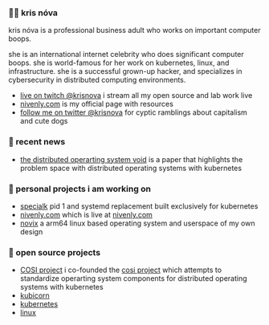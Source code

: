 ### 🏴‍☠️ kris nóva

kris nóva is a professional business adult who works on important computer boops. 

she is an international internet celebrity who does significant computer boops. she is world-famous for her work on kubernetes, linux, and infrastructure. she is a successful grown-up hacker, and specializes in cybersecurity in distributed computing environments.
 
 - [live on twitch @krisnova](https://nivenly.com/live) i stream all my open source and lab work live
 - [nivenly.com](https://nivenly.com) is my official page with resources
 - [follow me on twitter @krisnova](https://twitter.com/krisnova) for cyptic ramblings about capitalism and cute dogs

### 💬 recent news

 - [the distributed operarting system void](https://nivenly.com/lib/2021-04-02-operating-system-interface/) is a paper that highlights the problem space with distributed operating systems with kubernetes

### 🤔 personal projects i am working on

 - [specialk](https://github.com/kris-nova/specialk) pid 1 and systemd replacement built exclusively for kubernetes
 - [nivenly.com](github.com/kris-nova/nivenly.com) which is live at [nivenly.com](https://nivenly.com)
 - [novix](github.com/kris-nova/novix) a arm64 linux based operating system and userspace of my own design

### 🔭 open source projects

 - [COSI project](https://github.com/cosi-project/community) i co-founded the [cosi project](https://github.com/cosi-project/community) which attempts to standardize operarting system components for distributed operating systems with kubernetes
 - [kubicorn](https://github.com/kubicorn)
 - [kubernetes](github.com/kubernetes/kubernetes)
 - [linux](github.com/kris-nova/linux)
